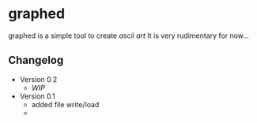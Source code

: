 # graphed

graphed is a simple tool to create _ascii art_
It is very rudimentary for now...

## Changelog
- Version 0.2
    - *WIP*
- Version 0.1
    - added file write/load
    -

